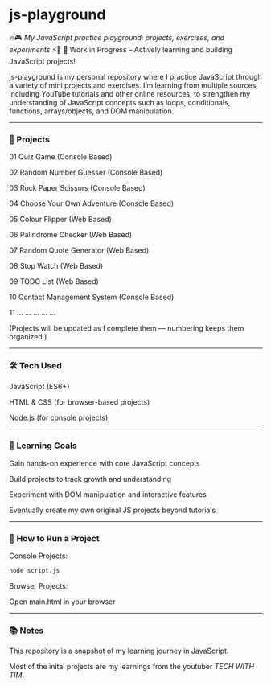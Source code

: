 # js-playground
🔥🎮 _My JavaScript practice playground: projects, exercises, and experiments_ ⚡🚀
🚧 Work in Progress – Actively learning and building JavaScript projects!

js-playground is my personal repository where I practice JavaScript through a variety of mini projects and exercises. I’m learning from multiple sources, including YouTube tutorials and other online resources, to strengthen my understanding of JavaScript concepts such as loops, conditionals, functions, arrays/objects, and DOM manipulation.

---

### 📂 Projects

01	Quiz Game (Console Based)

02	Random Number Guesser (Console Based)

03	Rock Paper Scissors (Console Based)

04	Choose Your Own Adventure (Console Based)

05  Colour Flipper (Web Based)

06  Palindrome Checker (Web Based)

07  Random Quote Generator (Web Based)

08  Stop Watch (Web Based)

09  TODO List (Web Based)

10 Contact Management System (Console Based)

11
…	…	…	…	…

(Projects will be updated as I complete them — numbering keeps them organized.)

---

### 🛠️ Tech Used

JavaScript (ES6+)

HTML & CSS (for browser-based projects)

Node.js (for console projects)

---

### 🎯 Learning Goals

Gain hands-on experience with core JavaScript concepts

Build projects to track growth and understanding

Experiment with DOM manipulation and interactive features

Eventually create my own original JS projects beyond tutorials

---

### 🚀 How to Run a Project

Console Projects:
```bash
node script.js
```

Browser Projects:

Open main.html in your browser

---

### 📚 Notes


This repository is a snapshot of my learning journey in JavaScript.

Most of the inital projects are my learnings from the youtuber _TECH WITH TIM_.
